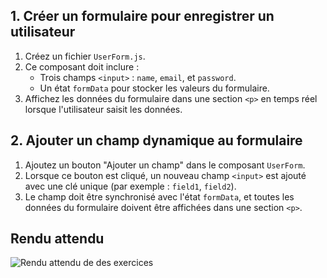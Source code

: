 ## 1. Créer un formulaire pour enregistrer un utilisateur

1. Créez un fichier `UserForm.js`.
2. Ce composant doit inclure :
    - Trois champs `<input>` : `name`, `email`, et `password`.
    - Un état `formData` pour stocker les valeurs du formulaire.
3. Affichez les données du formulaire dans une section `<p>` en temps réel lorsque l'utilisateur saisit les données.

## 2. Ajouter un champ dynamique au formulaire

1. Ajoutez un bouton "Ajouter un champ" dans le composant `UserForm`.
2. Lorsque ce bouton est cliqué, un nouveau champ `<input>` est ajouté avec une clé unique (par exemple : `field1`, `field2`).
3. Le champ doit être synchronisé avec l'état `formData`, et toutes les données du formulaire doivent être affichées dans une section `<p>`.

## Rendu attendu

<img src="../img/rendu_exo_20_1.png" alt="Rendu attendu de des exercices">